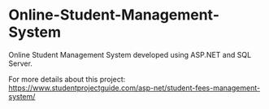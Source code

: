 # Online-Student-Management-System
Online Student Management System developed using ASP.NET and SQL Server.

For more details about this project:
https://www.studentprojectguide.com/asp-net/student-fees-management-system/
